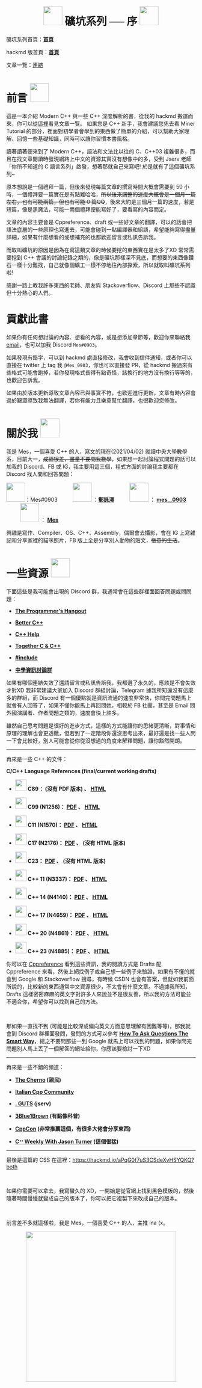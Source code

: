 <h1 class><center><img src = "https://i.imgur.com/thmVmX6.png?w=1000" height = 50> 礦坑系列 ── 序 <img src = "https://i.imgur.com/thmVmX6.png?w=1000" height = 50></center></h1>

礦坑系列首頁：<strong><a href = "https://github.com/Mes0903/Cpp-Miner" class = "redlink">首頁</a></strong>

hackmd 版首頁：<strong><a href = "https://hackmd.io/@Mes/Cpp_Miner/https%3A%2F%2Fhackmd.io%2F%40Mes%2FPreface" class = "redlink">首頁</a></strong>

文章一覽：[連結](https://github.com/Mes0903/Cpp-Miner/blob/main/SUMMARY.md)

# <span class = "orange">前言</span> <img src = "https://i.imgur.com/thmVmX6.png?w=930" height = 50>

這是一本介紹 Modern C++ 與一些 C++ 深度解析的書，從我的 hackmd 搬運而來，你可以從[這裡](https://github.com/Mes0903/Cpp-Miner/blob/main/SUMMARY.md)看見文章一覽。 如果您是 C++ 新手，我會建議您先去看 Miner Tutorial 的部分，裡面對初學者會學到的東西做了簡單的介紹，可以幫助大家理解、回憶一些基礎知識，同時可以讓你習慣本書風格。

讀著讀著便來到了 Modern C++，語法和文法比以往的 C、C++03 複雜很多，而且在找文章閱讀時發現網路上中文的資源其實沒有想像中的多，受到 Jserv 老師「你所不知道的 C 語言系列」啟發，想著那就自己來寫吧! 於是就有了這個礦坑系列~

原本想說是一個禮拜一篇，但後來發現每篇文章的撰寫時間大概會需要到 50 小時，一個禮拜要一篇實在是有點難哈哈，~~所以後來調整的速度大概會是一個月一篇左右，也有可能兩篇，但也有可能 0 篇QQ~~，後來大約是三個月一篇的速度，若是短篇，像是黑魔法，可能一兩個禮拜便能寫好了，要看寫的內容而定。

文章的內容主要會是 Cppreference、draft 或一些好文章的翻譯，可以的話會把語法底層的一些原理也寫進去，可能會碰到一點編譯器和組語，希望能夠寫得盡量詳細，如果有什麼想看的或想補充的也都歡迎留言或私訊告訴我。

而取叫礦坑的原因是因為在寫這類文章的時候要挖的東西實在是太多了XD 常常需要挖到 C++ 會議的討論紀錄之類的，像是礦坑那樣深不見底，而想要的東西像鑽石一樣十分難找，自己就像個礦工一樣不停地往內部探索，所以就取叫礦坑系列啦!

感謝一路上教我許多東西的老師、朋友與 Stackoverflow、Discord 上那些不認識但十分熱心的人們。

# 貢獻此書

如果你有任何想討論的內容、想看的內容，或是想添加章節等，歡迎你來聯絡我 [email](mailto:mes900903@gmail.com)，也可以加我 Discord `Mes#0903`。

如果發現有錯字，可以到 hackmd 處直接修改，我會收到信件通知，或者你可以直接在 twitter 上 tag 我 `@Mes_0903`，你也可以直接發 PR，從 hackmd 搬過來有些格式可能會跑掉，若你發現格式長得有點奇怪，該換行的地方沒有換行等等的，也歡迎告訴我。

如果由於版本更新導致文章內容已與事實不符，也歡迎進行更新，文章有時內容會過於艱澀導致我無法翻譯，若你有能力且樂意幫忙翻譯，也很歡迎您修改。

# <span class = "orange">關於我</span> <img src = "https://i.imgur.com/thmVmX6.png?w=930" height = 50>

我是 Mes，一個喜愛 C++ 的人，寫文的現在(2021/04/02) 就讀中央大學數學系，目前大一，~~成績很差，盡量不要問我數學~~，如果想一起討論程式問題的話可以加我的 Discord、FB 或 IG，我主要用這三個，程式方面的討論我主要都在 Discord 找人問和回答問題：

<img src = "https://i.imgur.com/8VxLB4u.png" height = 50>：Mes#0903 $\quad\quad$ <img src = "https://i.imgur.com/ZhnN1X5.png" height = 50> ：<strong><a href = "https://www.facebook.com/Mes0903/" class = "wheatlink">鄭詠澤</a></strong> $\quad\quad$ <img src = "https://i.imgur.com/u58NApS.png" height = 50> ： <strong><a href = "https://l.facebook.com/l.php?u=https%3A%2F%2Fwww.instagram.com%2Fmes__0903%2F%3Ffbclid%3DIwAR1iQsB_Ut0plLcoX-23ElqMMhco5Rago-OQt1sm_mXf1TXfrACATwDzc9Y&h=AT2N8fONSla4y7H3oQyKVjSt5nbKOQIJlkoamDlDLoRvRNrRkmjsqyUbxkOrpsedsfd3ZMWq3a-4Rrw2-MVSJS1NtrnusXXX9ZIBCcVxKS2Lf6VefzlVrBr7ZKlwf63e79Ankw" class = "wheatlink">mes__0903</a></strong> $\quad\quad$ <img src = "https://i.imgur.com/CENNQ24.png" height = 50> ： <strong><a href = "https://www.youtube.com/channel/UCT3MbveOznWLlxNIdLUUOhg" class = "wheatlink">Mes</a></strong>

興趣是寫作、Compiler、OS、C++、Assembly，偶爾會去攝影，會在 IG 上寫雜記和分享家裡的貓咪照片，FB 版上全是分享別人動物的貼文，~~愜意的生活~~。

# <span class = "orange">一些資源</span> <img src = "https://i.imgur.com/thmVmX6.png?w=930" height = 50>

下面這些是我可能會出現的 Discord 群，我通常會在這些群裡面回答問題或問問題：

+ <strong><a href = "https://discord.gg/programming" class = "wheatlink">The Programmer's Hangout</a></strong>

+ <strong><a href = "https://discord.gg/nRafgDK8fB" class = "wheatlink">Better C++</a></strong>

+ <strong><a href = "https://discord.gg/J5hBe8F" class = "wheatlink">C++ Help</a></strong>

+ <strong><a href = "https://discord.gg/7zfsaTnpbT" class = "wheatlink">Together C & C++</a></strong>

+ <strong><a href = "https://discord.gg/ZPErMGW" class = "wheatlink">#include</a></strong>

+ <strong><a href = "https://discord.gg/ypvyFDugM8" class = "wheatlink">中學資訊討論群</a></strong>

如果有哪個連結失效了還請留言或私訊告訴我，我都選了永久的，應該是不會失效才對XD 我非常建議大家加入 Discord 群組討論，Telegram 據我所知還沒有這麼多的群組，而 Discord 有一個優點就是資訊流通的速度非常快，你問完問題馬上就會有人回答了，如果不懂你能馬上再回問她，相較於 FB 社團，甚至是 Email 問外國演講者、作者問題之類的，速度會快上許多。

雖然自己思考問題是很好的進步方式，這樣的方式能讓你的思緒更清晰，對事情和原理的理解也會更透徹，但若到了一定階段你還沒思考出來，最好還是找一些人問一下會比較好，別人可能會從你從沒想過的角度來解釋問題，讓你豁然開朗。

---

再來是一些 C++ 的文件：

<strong>

<span class = "burlywood">C/C++ Language References (final/current working drafts)</span>

+ <img src = "https://i.imgur.com/g7fxJnW.png" height = 30>  C89： (沒有 PDF 版本) 、 <a href = "http://port70.net/~nsz/c/c89/c89-draft.html" class = "wheatlink">HTML</a>

+ <img src = "https://i.imgur.com/g7fxJnW.png" height = 30> C99 (N1256)： <a href = "http://port70.net/~nsz/c/c99/n1256.pdf" class = "wheatlink">PDF</a> 、 <a href = "http://port70.net/~nsz/c/c99/n1256.html" class = "wheatlink">HTML</a>

+ <img src = "https://i.imgur.com/g7fxJnW.png" height = 30> C11 (N1570)： <a href = "http://port70.net/~nsz/c/c11/n1570.pdf" class = "wheatlink">PDF</a> 、 <a href = "http://port70.net/~nsz/c/c11/n1570.html" class = "wheatlink">HTML</a>

+ <img src = "https://i.imgur.com/g7fxJnW.png" height = 30> C17 (N2176)： <a href = "https://files.lhmouse.com/standards/ISO%20C%20N2176.pdf" class = "wheatlink">PDF</a> 、 (沒有 HTML 版本)

+ <img src = "https://i.imgur.com/g7fxJnW.png" height = 30> C23： <a href = "http://www.open-std.org/jtc1/sc22/wg14/www/docs/n2596.pdf" class = "wheatlink">PDF</a> 、 (沒有 HTML 版本)

+ <img src = "https://i.imgur.com/OUNNxrC.png" height = 30> C++ 11 (N3337)： <a href = "http://open-std.org/jtc1/sc22/wg21/docs/papers/2012/n3337.pdf" class = "wheatlink">PDF</a> 、 <a href = "https://timsong-cpp.github.io/cppwp/n3337/" class = "wheatlink">HTML</a>

+ <img src = "https://i.imgur.com/OUNNxrC.png" height = 30> C++ 14 (N4140)： <a href = "https://timsong-cpp.github.io/cppwp/n4140/draft.pdf" class = "wheatlink">PDF</a> 、 <a href = "https://timsong-cpp.github.io/cppwp/n4140/" class = "wheatlink">HTML</a>

+ <img src = "https://i.imgur.com/OUNNxrC.png" height = 30> C++ 17 (N4659)： <a href = "http://open-std.org/jtc1/sc22/wg21/docs/papers/2017/n4659.pdf" class = "wheatlink">PDF</a> 、 <a href = "https://timsong-cpp.github.io/cppwp/n4659/" class = "wheatlink">HTML</a>

+ <img src = "https://i.imgur.com/OUNNxrC.png" height = 30> C++ 20 (N4861)： <a href = "http://open-std.org/jtc1/sc22/wg21/docs/papers/2020/n4861.pdf" class = "wheatlink">PDF</a> 、 <a href = "https://timsong-cpp.github.io/cppwp/n4861/" class = "wheatlink">HTML</a>

+ <img src = "https://i.imgur.com/OUNNxrC.png" height = 30> C++ 23 (N4885)： <a href = "http://open-std.org/JTC1/SC22/WG21/docs/papers/2021/n4885.pdf" class = "wheatlink">PDF</a> 、 <a href = "https://eel.is/c++draft/" class = "wheatlink">HTML</a>

</strong>

你可以在 <a href = "https://en.cppreference.com/w/cpp/links" class = "wheatlink">Cppreference</a> 看到這些資訊，我的閱讀方式是 Drafts 配 Cppreference 來看，然後上網找例子或自己想一些例子來驗證，如果有不懂的就會到 Google 和 Stackoverflow 搜尋，有時候 CSDN 也會有答案，但就如我前面所說的，比較新的東西通常中文資源很少，不太會有什麼文章。不過據我所知，Drafts 這樣密密麻麻的英文字對許多人來說並不是很友善，所以我的方法可能並不適合你，希望你可以找到自己的方法。

<br>

那如果一直找不到 (可能是比較深或偏向英文方面意思理解有困難等等)，那我就會到 Discord 群裡面發問，發問的方式可以參考 <strong><a href = "https://github.com/ryanhanwu/How-To-Ask-Questions-The-Smart-Way" class = "wheatlink">How To Ask Questions The Smart Way</a></strong>，總之不要問那些一到 Google 就馬上可以找到的問題，如果你問完問題別人馬上丟了一個解答的網址給你，你應該要檢討一下XD 

---

再來是一些不錯的頻道：

<strong>

+ <a href = "https://www.youtube.com/channel/UCQ-W1KE9EYfdxhL6S4twUNw" class = "wheatlink">The Cherno</a> (親民)

+ <a href = "https://www.youtube.com/channel/UCNge3iECU0XKjshac_hdejw" class = "wheatlink">Italian Cpp Community</a>

+ <a href = "https://www.youtube.com/channel/UCIm-u7l65hp5jboSJrB7U5w" class = "wheatlink">. GUTS</a> (jserv)

+ <a href = "https://www.youtube.com/channel/UCYO_jab_esuFRV4b17AJtAw" class = "wheatlink">3Blue1Brown</a> (有點像科普)

+ <a href = "https://www.youtube.com/user/CppCon/videos" class = "wheatlink">CppCon</a> (非常推薦這個，有很多大佬會分享東西)

+ <a href = "https://www.youtube.com/channel/UCxHAlbZQNFU2LgEtiqd2Maw" class = "wheatlink">Cᐩᐩ Weekly With Jason Turner</a> (這個很猛)

</strong>

---

最後是這篇的 CSS 在這裡：https://hackmd.io/aPqG0f7uS3CSdeXvHSYQKQ?both

<br>

如果你需要可以拿去，我寫蠻久的 XD，一開始是從官網上找到黑色模板的，然後隨著時間慢慢就變成自己的版本了，你可以把它複製下來改成自己的版本。

<br>

前言差不多就這樣啦，我是 Mes，一個喜愛 C++ 的人，主推 ina (x。

<center><img src = "https://i.imgur.com/SLfT4YJ.png" height = 400></center>
